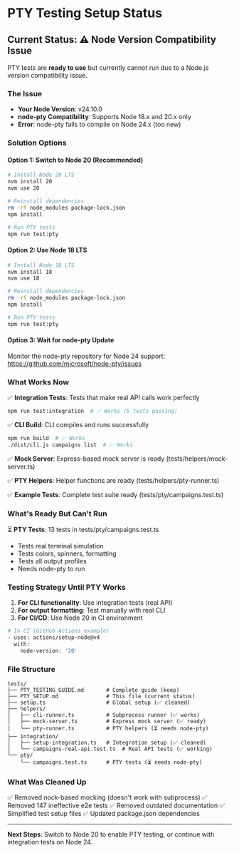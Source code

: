 # PTY Testing Setup Status

## Current Status: ⚠️ Node Version Compatibility Issue

PTY tests are **ready to use** but currently cannot run due to a Node.js version compatibility issue.

### The Issue

- **Your Node Version**: v24.10.0
- **node-pty Compatibility**: Supports Node 18.x and 20.x only
- **Error**: node-pty fails to compile on Node 24.x (too new)

### Solution Options

#### Option 1: Switch to Node 20 (Recommended)

```bash
# Install Node 20 LTS
nvm install 20
nvm use 20

# Reinstall dependencies
rm -rf node_modules package-lock.json
npm install

# Run PTY tests
npm run test:pty
```

#### Option 2: Use Node 18 LTS

```bash
# Install Node 18 LTS
nvm install 18
nvm use 18

# Reinstall dependencies
rm -rf node_modules package-lock.json
npm install

# Run PTY tests
npm run test:pty
```

#### Option 3: Wait for node-pty Update

Monitor the node-pty repository for Node 24 support:
https://github.com/microsoft/node-pty/issues

### What Works Now

✅ **Integration Tests**: Tests that make real API calls work perfectly
```bash
npm run test:integration  # ✅ Works (5 tests passing)
```

✅ **CLI Build**: CLI compiles and runs successfully
```bash
npm run build  # ✅ Works
./dist/cli.js campaigns list  # ✅ Works
```

✅ **Mock Server**: Express-based mock server is ready (tests/helpers/mock-server.ts)

✅ **PTY Helpers**: Helper functions are ready (tests/helpers/pty-runner.ts)

✅ **Example Tests**: Complete test suite ready (tests/pty/campaigns.test.ts)

### What's Ready But Can't Run

⏳ **PTY Tests**: 13 tests in tests/pty/campaigns.test.ts
- Tests real terminal simulation
- Tests colors, spinners, formatting
- Tests all output profiles
- Needs node-pty to run

### Testing Strategy Until PTY Works

1. **For CLI functionality**: Use integration tests (real API)
2. **For output formatting**: Test manually with real CLI
3. **For CI/CD**: Use Node 20 in CI environment

```bash
# In CI (GitHub Actions example)
- uses: actions/setup-node@v4
  with:
    node-version: '20'
```

### File Structure

```
tests/
├── PTY_TESTING_GUIDE.md       # Complete guide (keep)
├── PTY_SETUP.md               # This file (current status)
├── setup.ts                   # Global setup (✅ cleaned)
├── helpers/
│   ├── cli-runner.ts          # Subprocess runner (✅ works)
│   ├── mock-server.ts         # Express mock server (✅ ready)
│   └── pty-runner.ts          # PTY helpers (⏳ needs node-pty)
├── integration/
│   ├── setup-integration.ts   # Integration setup (✅ cleaned)
│   └── campaigns-real-api.test.ts  # Real API tests (✅ working)
└── pty/
    └── campaigns.test.ts      # PTY tests (⏳ needs node-pty)
```

### What Was Cleaned Up

✅ Removed nock-based mocking (doesn't work with subprocess)
✅ Removed 147 ineffective e2e tests
✅ Removed outdated documentation
✅ Simplified test setup files
✅ Updated package.json dependencies

---

**Next Steps**: Switch to Node 20 to enable PTY testing, or continue with integration tests on Node 24.
